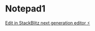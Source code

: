 # Notepad1

[Edit in StackBlitz next generation editor ⚡️](https://stackblitz.com/~/github.com/Mr-Beasley/Notepad1)